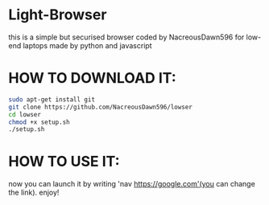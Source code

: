 # Light-Browser
this is a simple but securised browser coded by NacreousDawn596 for low-end laptops made by python and javascript

# HOW TO DOWNLOAD IT:
```sh
sudo apt-get install git
git clone https://github.com/NacreousDawn596/lowser
cd lowser
chmod +x setup.sh
./setup.sh
```

# HOW TO USE IT:

now you can launch it by writing 'nav https://google.com'(you can change the link).
enjoy!
